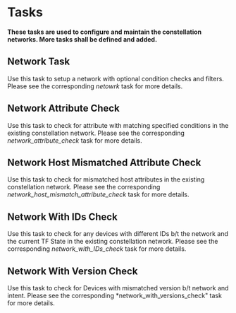 # Tasks
**These tasks are used to configure and maintain the constellation networks. More tasks shall be defined and added.**

## Network Task
Use this task to setup a network with optional condition checks and filters. Please see the corresponding *netowrk* task for more details.

## Network Attribute Check
Use this task to check for attribute with matching specified conditions in the existing constellation network. Please see the corresponding *network_attribute_check* task for more details.

## Network Host Mismatched Attribute Check
Use this task to check for mismatched host attributes in the existing constellation network. Please see the corresponding *network_host_mismatch_attribute_check* task for more details.

## Network With IDs Check
Use this task to check for any devices with different IDs b/t the network and the current TF State in the existing constellation network. Please see the corresponding *network_with_IDs_check* task for more details.

## Network With Version Check
Use this task to check for Devices with mismatched version b/t network and intent. Please see the corresponding *network_with_versions_check" task for more details.